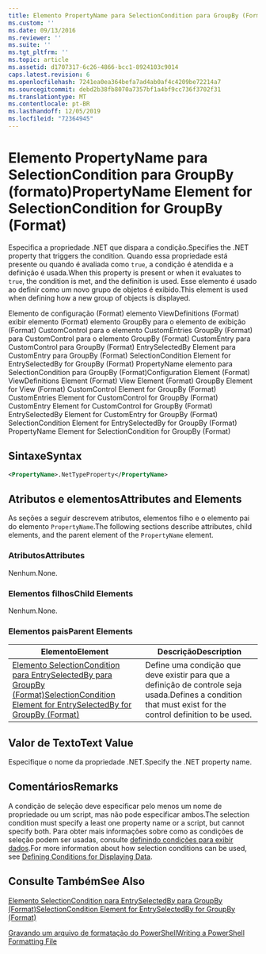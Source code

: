 ```yaml
---
title: Elemento PropertyName para SelectionCondition para GroupBy (Format) | Microsoft Docs
ms.custom: ''
ms.date: 09/13/2016
ms.reviewer: ''
ms.suite: ''
ms.tgt_pltfrm: ''
ms.topic: article
ms.assetid: d1707317-6c26-4866-bcc1-8924103c9014
caps.latest.revision: 6
ms.openlocfilehash: 7241ea0ea364befa7ad4ab0af4c4209be72214a7
ms.sourcegitcommit: debd2b38fb8070a7357bf1a4bf9cc736f3702f31
ms.translationtype: MT
ms.contentlocale: pt-BR
ms.lasthandoff: 12/05/2019
ms.locfileid: "72364945"
---
```

# <a name="propertyname-element-for-selectioncondition-for-groupby-format"></a><span data-ttu-id="ed0ea-102">Elemento PropertyName para SelectionCondition para GroupBy (formato)</span><span class="sxs-lookup"><span data-stu-id="ed0ea-102">PropertyName Element for SelectionCondition for GroupBy (Format)</span></span>

<span data-ttu-id="ed0ea-103">Especifica a propriedade .NET que dispara a condição.</span><span class="sxs-lookup"><span data-stu-id="ed0ea-103">Specifies the .NET property that triggers the condition.</span></span> <span data-ttu-id="ed0ea-104">Quando essa propriedade está presente ou quando é avaliada como `true`, a condição é atendida e a definição é usada.</span><span class="sxs-lookup"><span data-stu-id="ed0ea-104">When this property is present or when it evaluates to `true`, the condition is met, and the definition is used.</span></span> <span data-ttu-id="ed0ea-105">Esse elemento é usado ao definir como um novo grupo de objetos é exibido.</span><span class="sxs-lookup"><span data-stu-id="ed0ea-105">This element is used when defining how a new group of objects is displayed.</span></span>

<span data-ttu-id="ed0ea-106">Elemento de configuração (Format) elemento ViewDefinitions (Format) exibir elemento (Format) elemento GroupBy para o elemento de exibição (Format) CustomControl para o elemento CustomEntries GroupBy (Format) para CustomControl para o elemento GroupBy (Format) CustomEntry para CustomControl para GroupBy (Format) EntrySelectedBy Element para CustomEntry para GroupBy (Format) SelectionCondition Element for EntrySelectedBy for GroupBy (Format) PropertyName elemento para SelectionCondition para GroupBy (Format)</span><span class="sxs-lookup"><span data-stu-id="ed0ea-106">Configuration Element (Format) ViewDefinitions Element (Format) View Element (Format) GroupBy Element for View (Format) CustomControl Element for GroupBy (Format) CustomEntries Element for CustomControl for GroupBy (Format) CustomEntry Element for CustomControl for GroupBy (Format) EntrySelectedBy Element for CustomEntry for GroupBy (Format) SelectionCondition Element for EntrySelectedBy for GroupBy (Format) PropertyName Element for SelectionCondition for GroupBy (Format)</span></span>

## <a name="syntax"></a><span data-ttu-id="ed0ea-107">Sintaxe</span><span class="sxs-lookup"><span data-stu-id="ed0ea-107">Syntax</span></span>

```xml
<PropertyName>.NetTypeProperty</PropertyName>
```

## <a name="attributes-and-elements"></a><span data-ttu-id="ed0ea-108">Atributos e elementos</span><span class="sxs-lookup"><span data-stu-id="ed0ea-108">Attributes and Elements</span></span>

<span data-ttu-id="ed0ea-109">As seções a seguir descrevem atributos, elementos filho e o elemento pai do elemento `PropertyName`.</span><span class="sxs-lookup"><span data-stu-id="ed0ea-109">The following sections describe attributes, child elements, and the parent element of the `PropertyName` element.</span></span>

### <a name="attributes"></a><span data-ttu-id="ed0ea-110">Atributos</span><span class="sxs-lookup"><span data-stu-id="ed0ea-110">Attributes</span></span>

<span data-ttu-id="ed0ea-111">Nenhum.</span><span class="sxs-lookup"><span data-stu-id="ed0ea-111">None.</span></span>

### <a name="child-elements"></a><span data-ttu-id="ed0ea-112">Elementos filhos</span><span class="sxs-lookup"><span data-stu-id="ed0ea-112">Child Elements</span></span>

<span data-ttu-id="ed0ea-113">Nenhum.</span><span class="sxs-lookup"><span data-stu-id="ed0ea-113">None.</span></span>

### <a name="parent-elements"></a><span data-ttu-id="ed0ea-114">Elementos pais</span><span class="sxs-lookup"><span data-stu-id="ed0ea-114">Parent Elements</span></span>

|<span data-ttu-id="ed0ea-115">Elemento</span><span class="sxs-lookup"><span data-stu-id="ed0ea-115">Element</span></span>|<span data-ttu-id="ed0ea-116">Descrição</span><span class="sxs-lookup"><span data-stu-id="ed0ea-116">Description</span></span>|
|-------------|-----------------|
|[<span data-ttu-id="ed0ea-117">Elemento SelectionCondition para EntrySelectedBy para GroupBy (Format)</span><span class="sxs-lookup"><span data-stu-id="ed0ea-117">SelectionCondition Element for EntrySelectedBy for GroupBy (Format)</span></span>](./selectioncondition-element-for-entryselectedby-for-groupby-format.md)|<span data-ttu-id="ed0ea-118">Define uma condição que deve existir para que a definição de controle seja usada.</span><span class="sxs-lookup"><span data-stu-id="ed0ea-118">Defines a condition that must exist for the control definition to be used.</span></span>|

## <a name="text-value"></a><span data-ttu-id="ed0ea-119">Valor de Texto</span><span class="sxs-lookup"><span data-stu-id="ed0ea-119">Text Value</span></span>

<span data-ttu-id="ed0ea-120">Especifique o nome da propriedade .NET.</span><span class="sxs-lookup"><span data-stu-id="ed0ea-120">Specify the .NET property name.</span></span>

## <a name="remarks"></a><span data-ttu-id="ed0ea-121">Comentários</span><span class="sxs-lookup"><span data-stu-id="ed0ea-121">Remarks</span></span>

<span data-ttu-id="ed0ea-122">A condição de seleção deve especificar pelo menos um nome de propriedade ou um script, mas não pode especificar ambos.</span><span class="sxs-lookup"><span data-stu-id="ed0ea-122">The selection condition must specify a least one property name or a script, but cannot specify both.</span></span> <span data-ttu-id="ed0ea-123">Para obter mais informações sobre como as condições de seleção podem ser usadas, consulte [definindo condições para exibir dados](./defining-conditions-for-displaying-data.md).</span><span class="sxs-lookup"><span data-stu-id="ed0ea-123">For more information about how selection conditions can be used, see [Defining Conditions for Displaying Data](./defining-conditions-for-displaying-data.md).</span></span>

## <a name="see-also"></a><span data-ttu-id="ed0ea-124">Consulte Também</span><span class="sxs-lookup"><span data-stu-id="ed0ea-124">See Also</span></span>

[<span data-ttu-id="ed0ea-125">Elemento SelectionCondition para EntrySelectedBy para GroupBy (Format)</span><span class="sxs-lookup"><span data-stu-id="ed0ea-125">SelectionCondition Element for EntrySelectedBy for GroupBy (Format)</span></span>](./selectioncondition-element-for-entryselectedby-for-groupby-format.md)

[<span data-ttu-id="ed0ea-126">Gravando um arquivo de formatação do PowerShell</span><span class="sxs-lookup"><span data-stu-id="ed0ea-126">Writing a PowerShell Formatting File</span></span>](./writing-a-powershell-formatting-file.md)
